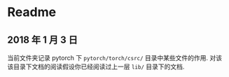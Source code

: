 # Readme

## 2018 年 1 月 3 日

当前文件夹记录 pytorch 下 `pytorch/torch/csrc/` 目录中某些文件的作用. 对该该目录下文档的阅读假设你已经阅读过上一层 `lib/` 目录下的文档.
